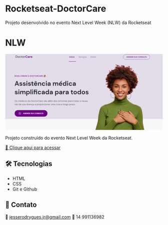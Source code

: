 # Rocketseat-DoctorCare
Projeto desenvolvido no evento Next Level Week (NLW) da Rocketseat

# NLW 

![preview](preview/preview.jpg)


Projeto construído do evento Next Level Week da Rocketseat.

[🔗 Clique aqui para acessar](https://jrodrygues.github.io/Rocketseat-DoctorCare/)


## 🛠 Tecnologias

- HTML
- CSS
- Git e Github

## 💛 Contato

📧 jesserodrygues.jr@gmail.com
📱 14 991136982
